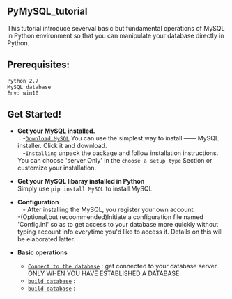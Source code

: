 ## PyMySQL_tutorial
This tutorial introduce severval basic but fundamental operations of MySQL in Python environment so that you can manipulate your database directly in Python.

## Prerequisites:
`Python 2.7`   
`MySQL database`  
`Env: win10`

## Get Started!
* **Get your MySQL installed.**  
    -[`Download MySQL`](https://dev.mysql.com/downloads/windows/) You can use the simplest way to install —— MySQL installer. Click it and download.   
    -`Installing` unpack the package and follow installation instructions. You can choose 'server Only' in the `choose a setup type` Section or customize your installation.  

* **Get your MySQL libaray installed in Python**  
    Simply use `pip install MySQL` to install MySQL
    
* **Configuration**  
    - After installing the MySQL, you register your own account.  
     -(Optional,but recoommended)Initiate a configuration file named 'Config.ini' so as to get access to your database more quickly without typing account info everytime you'd like to access it. Details on this will be elaborated latter.

* **Basic operations**  
    * [`Connect to the database`]() : get connected to your database server. ONLY WHEN YOU HAVE ESTABLISHED A DATABASE.  
    * [`build database`]() : 
    * [`build database`]() : 
    
    
    
    



